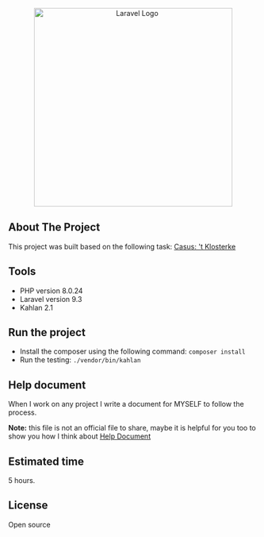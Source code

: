 <p align="center"><a href="https://cs-aspiraties.nl" target="_blank"><img src="https://vca-arabic.nl/admin/files/images/setting/n.png" width="400" alt="Laravel Logo"></a></p>


## About The Project
This project was built based on the following task:
[Casus: 't Klosterke](https://gitlab.nostradamus.nu/development/casus#casus-t-klosterke "Casus:'t Klosterke")

## Tools
- PHP version 8.0.24
- Laravel version 9.3
- Kahlan 2.1

## Run the project
- Install the composer using the following command:
`composer install`
- Run the testing:
`./vendor/bin/kahlan`

## Help document
When I work on any project I write a document for MYSELF to follow the process.

**Note:** this file is not an official file to share, maybe it is helpful for you too to show you how I think about
[Help Document](https://docs.google.com/document/d/1GSLOpbW5V86aJW8jyG0G0AKQDmRnnCjB-f9_ldqZ4bY/edit?usp=sharing "Help Document")

## Estimated time
5 hours.

## License
Open source

